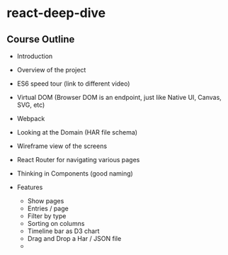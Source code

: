 # react-deep-dive


## Course Outline

- Introduction


- Overview of the project
- ES6 speed tour (link to different video)
- Virtual DOM (Browser DOM is an endpoint, just like Native UI, Canvas, SVG, etc)
- Webpack

- Looking at the Domain (HAR file schema)
- Wireframe view of the screens
- React Router for navigating various pages
- Thinking in Components (good naming)
- Features
    + Show pages
    + Entries / page
    + Filter by type
    + Sorting on columns
    + Timeline bar as D3 chart
    + Drag and Drop a Har / JSON file
    + 